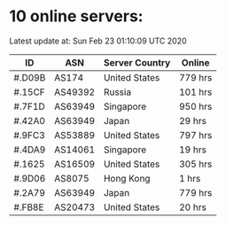 # 10 online servers:

Latest update at: Sun Feb 23 01:10:09 UTC 2020

| ID | ASN | Server Country | Online |
| -- | --- | -------------- | ------ |
| #.D09B | AS174 | United States | 779 hrs |
| #.15CF | AS49392 | Russia | 101 hrs |
| #.7F1D | AS63949 | Singapore | 950 hrs |
| #.42A0 | AS63949 | Japan | 29 hrs |
| #.9FC3 | AS53889 | United States | 797 hrs |
| #.4DA9 | AS14061 | Singapore | 19 hrs |
| #.1625 | AS16509 | United States | 305 hrs |
| #.9D06 | AS8075 | Hong Kong | 1 hrs |
| #.2A79 | AS63949 | Japan | 779 hrs |
| #.FB8E | AS20473 | United States | 20 hrs |

